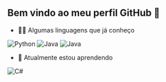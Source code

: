 ## Bem vindo ao meu perfil GitHub  👋

<!--
**Giovanna-Lanzillotta/Giovanna-Lanzillotta** is a ✨ _special_ ✨ repository because its `README.md` (this file) appears on your GitHub profile.
Here are some ideas to get you started:

- 🔭 I’m currently working on ...
-->
- 🐱‍💻 Algumas linguagens que já conheço
  
![Python](https://img.shields.io/badge/Python-3776AB?style=for-the-badge&logo=python&logoColor=white)
![Java](https://img.shields.io/badge/Java-E34A29?style=for-the-badge&logo=java&logoColor=white)
![Java](https://img.shields.io/badge/Java-E34A29?style=for-the-badge&logo=java&logoColor=white)

- 🌱 Atualmente estou aprendendo
  
![C#](https://img.shields.io/badge/C%23-239120?style=for-the-badge&logo=c-sharp&logoColor=white)

<!--
- 👯 I’m looking to collaborate on ...
- 🤔 I’m looking for help with ...
- 💬 Ask me about ...
- 📫 How to reach me: ...
- 😄 Pronouns: ...
- ⚡ Fun fact: ...

-->

<!--
![Snake animation](https://github.com/Giovanna-Lanzillotta/Giovanna-Lanzillotta/blob/output/github-contribution-grid-snake.svg)

-->
